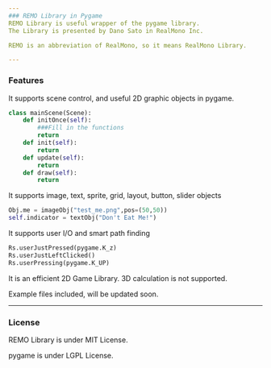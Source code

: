 ```yaml
---
### REMO Library in Pygame 
REMO Library is useful wrapper of the pygame library.
The Library is presented by Dano Sato in RealMono Inc.

REMO is an abbreviation of RealMono, so it means RealMono Library.

---
```

### Features

It supports scene control, and useful 2D graphic objects in pygame.

```python
class mainScene(Scene):
    def initOnce(self):
        ###Fill in the functions
        return
    def init(self):
        return
    def update(self):
        return
    def draw(self):
        return
```

It supports image, text, sprite, grid, layout, button, slider objects

```python
Obj.me = imageObj("test_me.png",pos=(50,50))
self.indicator = textObj("Don't Eat Me!")
```

It supports user I/O and smart path finding

```python
Rs.userJustPressed(pygame.K_z)
Rs.userJustLeftClicked()
Rs.userPressing(pygame.K_UP)
```


It is an efficient 2D Game Library. 3D calculation is not supported.

Example files included, will be updated soon.

---
### License

REMO Library is under MIT License.

pygame is under LGPL License.
